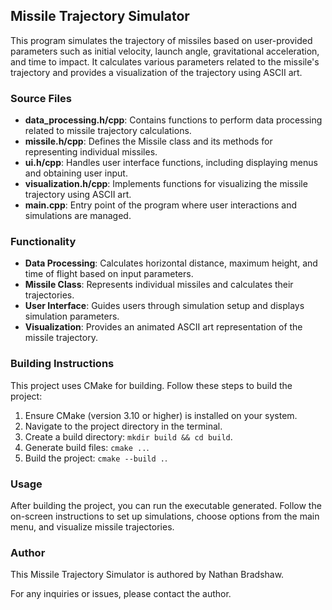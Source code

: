 ## Missile Trajectory Simulator

This program simulates the trajectory of missiles based on user-provided parameters such as initial velocity, launch angle, gravitational acceleration, and time to impact. It calculates various parameters related to the missile's trajectory and provides a visualization of the trajectory using ASCII art.

### Source Files

- **data_processing.h/cpp**: Contains functions to perform data processing related to missile trajectory calculations.
- **missile.h/cpp**: Defines the Missile class and its methods for representing individual missiles.
- **ui.h/cpp**: Handles user interface functions, including displaying menus and obtaining user input.
- **visualization.h/cpp**: Implements functions for visualizing the missile trajectory using ASCII art.
- **main.cpp**: Entry point of the program where user interactions and simulations are managed.

### Functionality

- **Data Processing**: Calculates horizontal distance, maximum height, and time of flight based on input parameters.
- **Missile Class**: Represents individual missiles and calculates their trajectories.
- **User Interface**: Guides users through simulation setup and displays simulation parameters.
- **Visualization**: Provides an animated ASCII art representation of the missile trajectory.

### Building Instructions

This project uses CMake for building. Follow these steps to build the project:

1. Ensure CMake (version 3.10 or higher) is installed on your system.
2. Navigate to the project directory in the terminal.
3. Create a build directory: `mkdir build && cd build`.
4. Generate build files: `cmake ..`.
5. Build the project: `cmake --build .`.

### Usage

After building the project, you can run the executable generated. Follow the on-screen instructions to set up simulations, choose options from the main menu, and visualize missile trajectories.

### Author

This Missile Trajectory Simulator is authored by Nathan Bradshaw.

For any inquiries or issues, please contact the author.
